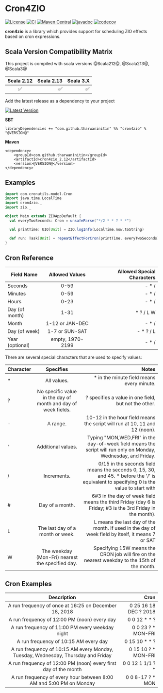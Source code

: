 # Cron4ZIO
[![License](http://img.shields.io/:license-Apache%202-blue.svg)](http://www.apache.org/licenses/LICENSE-2.0.txt)
[![CI](https://github.com/tharwaninitin/cron4zio/actions/workflows/ci.yml/badge.svg)](https://github.com/tharwaninitin/cron4zio/actions/workflows/ci.yml)
[![Maven Central](https://maven-badges.herokuapp.com/maven-central/com.github.tharwaninitin/cron4zio_2.12/badge.svg)](https://mvnrepository.com/artifact/com.github.tharwaninitin/cron4zio)
[![javadoc](https://javadoc.io/badge2/com.github.tharwaninitin/cron4zio_2.12/javadoc.svg)](https://javadoc.io/doc/com.github.tharwaninitin/cron4zio_2.12)
[![codecov](https://codecov.io/gh/tharwaninitin/cron4zio/branch/master/graph/badge.svg?token=HWKAPV7TTW)](https://codecov.io/gh/tharwaninitin/cron4zio)

**cron4zio** is a library which provides support for scheduling ZIO effects based on cron expressions.

## Scala Version Compatibility Matrix
This project is compiled with scala versions @Scala212@, @Scala213@, @Scala3@

| Scala 2.12 | Scala 2.13 | Scala 3.X | 
|:----------:|-----------:|----------:|
|     ✅      |          ✅ |         ✅ |

Add the latest release as a dependency to your project

[![Latest Version](https://maven-badges.herokuapp.com/maven-central/com.github.tharwaninitin/cron4zio_2.12/badge.svg)](https://mvnrepository.com/artifact/com.github.tharwaninitin/cron4zio)

__SBT__
```
libraryDependencies += "com.github.tharwaninitin" %% "cron4zio" % "@VERSION@"
```
__Maven__
```
<dependency>
    <groupId>com.github.tharwaninitin</groupId>
    <artifactId>cron4zio_2.12</artifactId>
    <version>@VERSION@</version>
</dependency>
```

## Examples

```scala mdoc:silent
import com.cronutils.model.Cron
import java.time.LocalTime
import cron4zio._
import zio._

object Main extends ZIOAppDefault {
  val everyTwoSeconds: Cron = unsafeParse("*/2 * * ? * *")

  val printTime: UIO[Unit] = ZIO.logInfo(LocalTime.now.toString)

  def run: Task[Unit] = repeatEffectForCron(printTime, everyTwoSeconds).unit
}
```


## Cron Reference

| Field Name      |  Allowed Values  | Allowed Special Characters | 
|-----------------|:----------------:|---------------------------:|
| Seconds         |       0-59       |                      - * / |
| Minutes         |       0-59       |                      - * / |
| Hours           |       0-23       |                      - * / |
| Day (of month)  |       1-31       |                  * ? / L W |
| Month           | 1-12 or JAN-DEC  |                      - * / |
| Day (of week)	  |  1-7 or SUN-SAT  |                  - * ? / L |
| Year (optional) | empty, 1970-2199 |                      - * / |



There are several special characters that are used to specify values:

| Character |                           Specifies                           |                                                                                                                                    Notes | 
|-----------|:-------------------------------------------------------------:|-----------------------------------------------------------------------------------------------------------------------------------------:|
| *         |                         All values.	                          |                                                                                                * in the minute field means every minute. |
| ?         | No specific value in the day of month and day of week fields. |                                                                                     ? specifies a value in one field, but not the other. |
| -         |                           A range.                            |                                                               10-12 in the hour field means the script will run at 10, 11 and 12 (noon). |
| '         |                      Additional values.                       |                           Typing "MON,WED,FRI" in the day-of-week field means the script will run only on Monday, Wednesday, and Friday. |
| /         |                          Increments.                          | 0/15 in the seconds field means the seconds 0, 15, 30, and 45. * before the '/' is equivalent to specifying 0 is the value to start with |
| #	        |                        Day of a month.                        |                                6#3 in the day of week field means the third Friday (day 6 is Friday; #3 is the 3rd Friday in the month). |
| L         |               The last day of a month or week.                |                                         L means the last day of the month. If used in the day of week field by itself, it means 7 or SAT |
| W         |       The weekday (Mon-Fri) nearest the specified day.        |                                             Specifying 15W means the CRON job will fire on the nearest weekday to the 15th of the month. |


## Cron Examples
|                                    Description                                    |                  Cron |
|:---------------------------------------------------------------------------------:|----------------------:|
|               A run frequency of once at 16:25 on December 18, 2018               | 0 25 16 18 DEC ? 2018 |
|                   A run frequency of 12:00 PM (noon) every day                    |          0 0 12 * * ? |
|                  A run frequency of 11:00 PM every weekday night                  |    0 0 23 ? * MON-FRI |
|                       A run frequency of 10:15 AM every day                       |         0 15 10 * * ? |
| A run frequency of 10:15 AM every Monday, Tuesday, Wednesday, Thursday and Friday |   0 15 10 ? * MON-FRI |
|          A run frequency of 12:00 PM (noon) every first day of the month          |      0 0 12 1 1/1 ? * |
|        A run frequency of every hour between 8:00 AM and 5:00 PM on Monday        |      0 0 8-17 ? * MON |